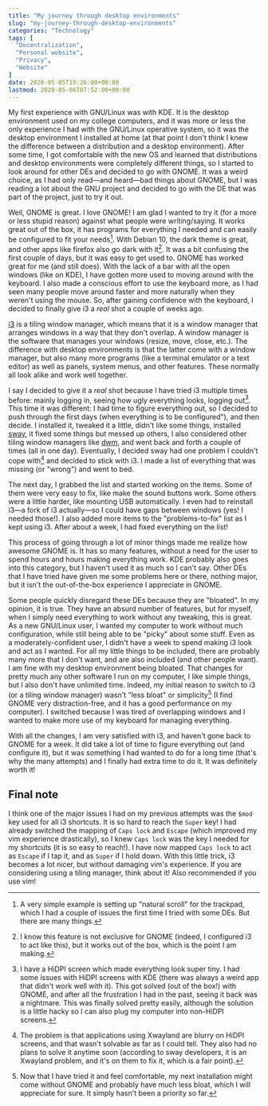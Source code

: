 ```yaml
---
title: "My journey through desktop environments"
slug: "my-journey-through-desktop-environments"
categories: "Technology"
tags: [
  "Decentralization",
  "Personal website",
  "Privacy",
  "Website"
]
date: 2020-05-05T19:26:00+00:00
lastmod: 2020-05-06T07:52:00+00:00
---
```


My first experience with GNU/Linux was with KDE. It is the desktop environment
used on my college computers, and it was more or less the only experience I had
with the GNU/Linux operative system, so it was the desktop environment I
installed at home (at that point I don't think I knew the difference between a
distribution and a desktop environment). After some time, I got comfortable with
the new OS and learned that distributions and desktop environments were
completely different things, so I started to look around for other DEs and
decided to go with GNOME. It was a weird choice, as I had only read—and
heard—bad things about GNOME, but I was reading a lot about the GNU project and
decided to go with the DE that was part of the project, just to try it out.

Well, GNOME is great. I love GNOME! I am glad I wanted to try it (for a more or
less stupid reason) against what people were writing/saying. It works great out
of the box, it has programs for everything I needed and can easily be configured
to fit your needs[^detail]. With Debian 10, the dark theme is great, and other
apps like firefox also go dark with it[^not-gnome]. It was a bit confusing the
first couple of days, but it was easy to get used to. GNOME has worked great for
me (and still does). With the lack of a bar with all the open windows (like on
KDE), I have gotten more used to moving around with the keyboard. I also made a
conscious effort to use the keyboard more, as I had seen many people move around
faster and more naturally when they weren't using the mouse. So, after gaining
confidence with the keyboard, I decided to finally give i3 a *real* shot a
couple of weeks ago.

[^detail]: A very simple example is setting up "natural scroll" for the
  trackpad, which I had a couple of issues the first time I tried with some DEs.
  But there are many things.

[^not-gnome]: I know this feature is not exclusive for GNOME (indeed, I
  configured i3 to act like this), but it works out of the box, which is the
  point I am making.

[i3][i3] is a tiling window manager, which means that it is a window manager
that arranges windows in a way that they don't overlap. A window manager is the
software that manages your windows (resize, move, close, etc.). The difference
with desktop environments is that the latter come with a window manager, but
also many more programs (like a terminal emulator or a text editor) as well as
panels, system menus, and other features. These normally all look alike and work
well together.

I say I decided to give it a *real* shot because I have tried i3 multiple times
before: mainly logging in, seeing how ugly everything looks, logging
out[^hidpi]. This time it was different: I had time to figure everything out, so
I decided to push through the first days (when everything is to be configured"),
and then decide. I installed it, tweaked it a little, didn't like some things,
installed [sway][sway], it fixed some things but messed up others, I also
considered other tiling window managers like [dwm][dwm], and went back and forth
a couple of times (all in one day). Eventually, I decided sway had one problem I
couldn't cope with[^sway] and decided to stick with i3. I made a list of
everything that was missing (or "wrong") and went to bed.

[^hidpi]: I have a HiDPI screen which made everything look super tiny. I had
  some issues with HiDPI screens with KDE (there was always a weird app that
  didn't work well with it). This got solved (out of the box!) with GNOME, and
  after all the frustration I had in the past, seeing it back was a nightmare.
  This was finally solved pretty easily, although the solution is a little hacky
  so I can also plug my computer into non-HiDPI screens.

[^sway]: The problem is that applications using Xwayland are blurry on HiDPI
  screens, and that wasn't solvable as far as I could tell. They also had no
  plans to solve it anytime soon (according to sway developers, it is an
  Xwayland problem, and it's on them to fix it, which is a fair point).

The next day, I grabbed the list and started working on the items. Some of them
were very easy to fix, like make the sound buttons work. Some others were a
little harder, like mounting USB automatically. I even had to reinstall i3—a
fork of i3 actually—so I could have gaps between windows (yes! I needed those!).
I also added more items to the "problems-to-fix" list as I kept using i3. After
about a week, I had fixed everything on the list!

This process of going through a lot of minor things made me realize how awesome
GNOME is. It has so many features, without a need for the user to spend hours
and hours making everything work. KDE probably also goes into this category, but
I haven't used it as much so I can't say. Other DEs that I have tried have given
me some problems here or there, nothing major, but it isn't the out-of-the-box
experience I appreciate in GNOME.

Some people quickly disregard these DEs because they are "bloated". In my
opinion, it is true. They have an absurd number of features, but for myself,
when I simply need everything to work without any tweaking, this is great. As a
new GNU/Linux user, I wanted my computer to work without much configuration,
while still being able to be "picky" about some stuff. Even as a
moderately-confident user, I didn't have a week to spend making i3 look and act
as I wanted. For all my little things to be included, there are probably many
more that I don't want, and are also included (and other people want). I am fine
with my desktop environment being bloated. That changes for pretty much any
other software I run on my computer, I like simple things, but I also don't have
unlimited time. Indeed, my initial reason to switch to i3 (or a tiling window
manager) wasn't "less bloat" or simplicity[^less-bloat] (I find GNOME very
distraction-free, and it has a good performance on my computer). I switched
because I was tired of overlapping windows and I wanted to make more use of my
keyboard for managing everything.

[^less-bloat]: Now that I have tried it and feel comfortable, my next
  installation might come without GNOME and probably have much less bloat, which
  I will appreciate for sure. It simply hasn't been a priority so far.

With all the changes, I am very satisfied with i3, and haven't gone back to
GNOME for a week. It did take a lot of time to figure everything out (and
configure it), but it was something I had wanted to do for a long time (that's
why the many attempts) and I finally had extra time to do it. It was definitely
worth it!

## Final note

I think one of the major issues I had on my previous attempts was the `$mod` key
used for all i3 shortcuts. It is so hard to reach the `Super` key! I had already
switched the mapping of `Caps lock` and `Escape` (which improved my vim
experience drastically), so I knew `Caps lock` was the key I needed for my
shortcuts (it is so easy to reach!). I have now mapped `Caps lock` to act as
`Escape` if I tap it, and as `Super` if I hold down. With this little trick, i3
becomes a lot nicer, but without damaging vim's experience. If you are
considering using a tiling manager, think about it! Also recommended if you use
vim!


[i3]: <https://i3wm.org/> "i3"
[sway]: <https://swaywm.org/> "Sway"
[dwm]: <https://dwm.suckless.org/> "dwm"
